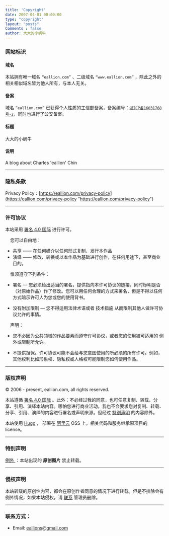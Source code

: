 ```yaml
---
title: 'Copyright'
date: 2007-04-01 00:00:00
type: "copyright"
layout: "posts"
Comments : false
author: 大大的小蜗牛
---
```


### 网站标识

#### 域名

本站拥有唯一域名 `“eallion.com”` 、二级域名 `“www.eallion.com”` ，除此之外的相关相似域名皆为他人所有，与本人无关。

#### 备案

域名 `“eallion.com”` 已获得个人性质的工信部备案，备案编号：<a href="http://beian.miit.gov.cn/" target="_blank">`浙ICP备16031768号-2`</a>，同时也进行了公安备案。

#### 标题

大大的小蜗牛

#### 说明

A blog about Charles 'eallion' Chin

------------

### 隐私条款

Privacy Policy：[https://eallion.com/privacy-policy](https://eallion.com/privacy-policy "https://eallion.com/privacy-policy")

------------

### 许可协议

本站采用 <i class="fa fa-creative-commons"></i> <a href="https://creativecommons.org/licenses/by/4.0/deed.zh" target="_blank">署名 4.0 国际</a> 进行许可。

 &nbsp;&nbsp;&nbsp;&nbsp;您可以自由地：

 - 共享 —— 在任何媒介以任何形式复制、发行本作品
 - 演绎 —— 修改、转换或以本作品为基础进行创作，在任何用途下，甚至商业目的。

&nbsp;&nbsp;&nbsp;&nbsp;惟须遵守下列条件：

 - 署名 — 您必须给出适当的署名，提供指向本许可协议的链接，同时标明是否（对原始作品）作了修改。您可以用任何合理的方式来署名，但是不得以任何方式暗示许可人为您或您的使用背书。

 - 没有附加限制 — 您不得适用法律术语或者 技术措施 从而限制其他人做许可协议允许的事情。

&nbsp;&nbsp;&nbsp;&nbsp;声明：

 - 您不必因为公共领域的作品要素而遵守许可协议，或者您的使用被可适用的 例外或限制所允许。

 - 不提供担保。许可协议可能不会给与您意图使用的所必须的所有许可。例如，其他权利比如形象权、隐私权或人格权可能限制您如何使用作品。

------------


### 版权声明

&copy; 2006 - present, eallion.com, all rights reserved.

本站遵循 <i class="fa fa-creative-commons"></i>  <a href="https://creativecommons.org/licenses/by/4.0/deed.zh" target="_blank">署名 4.0 国际</a> 。此外：不必经过我的同意，也可任意复制、转载、分享、引用、演绎本站内容。哪怕您进行商业活动，我也不会要求您对复制、转载、分享、引用、演绎的内容进行署名或声明来源。但经过 [特别声明](#特别声明) 的内容除外。

本站使用 <a href="https://gohugo.io" target="_blank">Hugo</a> ， 部署在 <a href="https://www.aliyun.com" target="_blank">阿里云</a> OSS 上。相关代码和服务继承原项目的license。

------------

### 特别声明

<a href="https://wiki.creativecommons.org/Frequently_Asked_Questions#Do_Creative_Commons_licenses_affect_exceptions_and_limitations_to_copyright.2C_such_as_fair_dealing_and_fair_use.3F" target="_blank">例外 <i class="fa fa-external-link"></i></a>：本站出现的 **原创图片** 禁止转载。

------------

### 侵权声明

本站转载的原创性内容，都会在原创作者同意的情况下进行转载。但是不排除会有例外情况，如果本站侵权，请 [联系](#联系方式) 管理员删除。

------------


### 联系方式：

 - Email: <eallions@gmail.com>